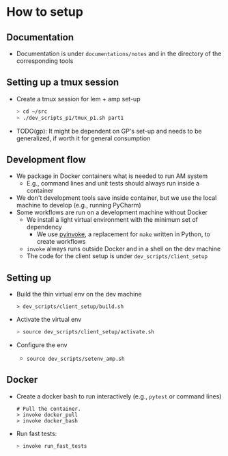 # How to setup

## Documentation

- Documentation is under `documentations/notes` and in the directory of the
  corresponding tools

## Setting up a tmux session

- Create a tmux session for lem + amp set-up
  ```bash
  > cd ~/src
  > ./dev_scripts_p1/tmux_p1.sh part1
  ```
- TODO(gp): It might be dependent on GP's set-up and needs to be generalized,
  if worth it for general consumption

## Development flow

- We package in Docker containers what is needed to run AM system
  - E.g., command lines and unit tests should always run inside a container
- We don't development tools save inside container, but we use the local machine
  to develop (e.g., running PyCharm)
- Some workflows are run on a development machine without Docker
  - We install a light virtual environment with the minimum set of dependency
    - We use [pyinvoke](http://www.pyinvoke.org/), a replacement for `make`
      written in Python, to create workflows
  - `invoke` always runs outside Docker and in a shell on the dev machine
  - The code for the client setup is under `dev_scripts/client_setup`

## Setting up
- Build the thin virtual env on the dev machine
  ```
  > dev_scripts/client_setup/build.sh
  ```

- Activate the virtual env
  ```bash
  > source dev_scripts/client_setup/activate.sh

- Configure the env
  - `source dev_scripts/setenv_amp.sh`

## Docker

- Create a docker bash to run interactively (e.g., `pytest` or command lines)
  ```
  # Pull the container.
  > invoke docker_pull
  > invoke docker_bash
  ```

- Run fast tests:
  ```bash
  > invoke run_fast_tests
  ```
